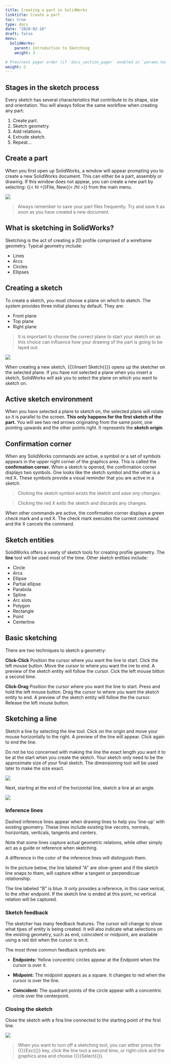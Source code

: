 ```yaml
---
title: Creating a part in SolidWorks
linktitle: Create a part
toc: true
type: docs
date: "2020-02-16"
draft: false
menu:
  SolidWorks:
    parent: Introduction to Sketching
    weight: 3

# Prev/next pager order (if `docs_section_pager` enabled in `params.toml`)
weight: 2
---
```


## Stages in the sketch process

Every sketch has several characteristics that contribute to its shape, size and orientation. You will always follow the same workflow when creating any part:

1. Create part.
2. Sketch geometry.
3. Add relations.
4. Extrude sketch.
5. Repeat...

## Create a part

When you first open up SolidWorks, a window will appear prompting you to create a new SolidWorks document. This can either be a part, assembly or drawing. If this window does not appear, you can create a new part by selecting: {{< hl >}}File, New{{< /hl >}} from the main menu.

![](/courses/SolidWorks/1-Creata-a-part_files/SolidWorks-New-file.PNG)

> Always remember to save your part files frequently. Try and save it as soon as you have created a new document.

## What is sketching in SolidWorks?
Sketching is the act of creating a 2D profile comprised of a wireframe geometry. Typical geometry include:
* Lines
* Arcs
* Circles
* Ellipses

## Creating a sketch
To create a sketch, you must choose a plane on which to sketch. The system provides three initial planes by default. They are:
* Front plane
* Top plane
* Right plane
> It is important to choose the correct plane to start your sketch on as this choice can influence how your drawing of the part is going to be layed out.

![](/courses/SolidWorks/1-Creata-a-part_files/SolidWorks-default-planes.PNG)

When creating a new sketch, {{<hl>}}Insert Sketch{{</hl>}} opens up the sketcher on the selected plane. If you have not selected a plane when you insert a sketch, SolidWorks will ask you to select the plane on which you want to sketch on.

## Active sketch environment
When you have selected a plane to sketch on, the selected plane will rotate so it is parallel to the screen. **This only happens for the first sketch of the part.** You will see two red arrows originating from the same point, one pointing upwards and the other points right. It represents the **sketch origin**.

## Confirmation corner
When any SolidWorks commands are active, a symbol or a set of symbols appears in the upper right corner of the graphics area. This is called the **confirmation corner.** When a sketch is opened, the confirmation corner displays two symbols. One looks like the sketch symbol and the other is a red X. These symbols provide a visual reminder that you are active in a sketch.
> Clicking the sketch symbol exists the sketch and *save any changes*. 

> Clicking the red X exits the sketch and discards any changes.

When other commands are active, the confirmation corner displays a green check mark and a red X. The check mark executes the current command and the X cancels the command.

## Sketch entities
SolidWorks offers a vaiety of sketch tools for creating profile geometry. The **line** tool will be used most of the time. Other sketch entities include:
* Circle
* Arcs
* Ellipse
* Partial ellipse
* Parabola
* Spline
* Arc slots
* Polygon
* Rectangle
* Point
* Centerline

## Basic sketching
There are two techniques to sketch a geometry:

**Click-Click**
Position the cursor where you want the line to start. Click the left mouse button. Move the cursor to where you want the ine to end. A preview of the sketch entity will follow the cursor. Cick the left mouse bitton a second  time. 

**Click-Drag**
Position the cursor where you want the line to start. Press and hold the left mouse button. Drag the cursor to where you want the sketch entity to end. A preview of the sketch entity will follow the the cursor. Release the left mouse button.

## Sketching a line
Sketch a line by selecting the line tool. Click on the origin and move your mouse horizontally to the right. A preview of the line will appear. Click again to end the line.

Do not be too concerned with making the line the exact length you want it to be at the start when you create the sketch. Your sketch only need to be the approximate size of your final sketch. The dimensioning tool will be used later to make the size exact.

![](/courses/SolidWorks/1-Creata-a-part_files/SolidWorks-vertical-line.PNG)

Next, starting at the end of the horizontal line, sketch a line at an angle.

![](/courses/SolidWorks/1-Creata-a-part_files/SolidWorks-angled-line.PNG)

### Inference lines
Dashed inference lines appear when drawing lines to help you 'line-up' with existing geometry. These lines include existing line vecotrs, normals, horizontals, veritcals, tangents and centers.

Note that some lines capture actual geometric relations, while other simply act as a guide or reference when sketching. 

A difference in the color of the inference lines will distinguish them. 

In the picture below, the line labeled "A" are olive-green and if the sketch line snaps to them, will capture either a tangent or perpendicuar relationship. 

The line labeled "B" is blue. It only provides a reference, in this case verical, to the other endpoint. If the sketch line is ended at this point, no vertical relation will be captured.

### Sketch feedback
The sketcher has many feedback features. The cursor will change to show what tipes of entity is being created. It will also indicate what selections on the existing geometry, such as end, coincident or midpoint, are available using a red dot when the cursor is on it.

The most three common feedback symbols are:
* **Endpoints:** Yellow concentric circles appear at the Endpoint when the cursor is over it.

* **Midpoint:** The midpoint appears as a square. It changes to red when the cursor is over the line.

* **Coincident:** The quadrant points of the circle appear with a concentric circle over the centerpoint.

### Closing the sketch
Close the sketch with a fina line connected to the starting point of the first line.

![](/courses/SolidWorks/1-Creata-a-part_files/SolidWorks-completed-sketch.PNG)

> When you want to turn off a sketching tool, you can either press the {{<hl>}}Esc{{</hl>}} key, click the line tool a second time, or right-click and the graphics area and choose {{<hl>}}Select{{</hl>}}.